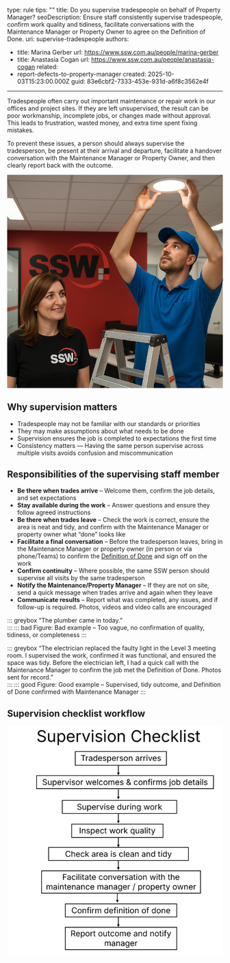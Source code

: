 type: rule
tips: ""
title: Do you supervise tradespeople on behalf of Property Manager?
seoDescription: Ensure staff consistently supervise tradespeople, confirm work quality and tidiness, facilitate conversations with the Maintenance Manager or Property Owner to agree on the Definition of Done.
uri: supervise-tradespeople
authors:

* title: Marina Gerber
    url: <https://www.ssw.com.au/people/marina-gerber>
* title: Anastasia Cogan
    url: <https://www.ssw.com.au/people/anastasia-cogan>
related:
* report-defects-to-property-manager
created: 2025-10-03T15:23:00.000Z
guid: 83e6cbf2-7333-453e-931d-a6f8c3562e4f

---

Tradespeople often carry out important maintenance or repair work in our offices and project sites. If they are left unsupervised, the result can be poor workmanship, incomplete jobs, or changes made without approval. This leads to frustration, wasted money, and extra time spent fixing mistakes.  

To prevent these issues, a person should always supervise the tradesperson, be present at their arrival and departure, facilitate a handover conversation with the Maintenance Manager or Property Owner, and then clearly report back with the outcome.  

<!--endintro-->

![Figure: Always supervise tradespeople on site](screenshot-2025-10-07-095917.png "Figure: Always supervise tradespeople on site")

## Why supervision matters

* Tradespeople may not be familiar with our standards or priorities  
* They may make assumptions about what needs to be done  
* Supervision ensures the job is completed to expectations the first time  
* Consistency matters — Having the same person supervise across multiple visits avoids confusion and miscommunication

## Responsibilities of the supervising staff member

* **Be there when trades arrive** – Welcome them, confirm the job details, and set expectations  
* **Stay available during the work** – Answer questions and ensure they follow agreed instructions
* **Be there when trades leave** – Check the work is correct, ensure the area is neat and tidy, and confirm with the Maintenance Manager or property owner what “done” looks like  
* **Facilitate a final conversation** – Before the tradesperson leaves, bring in the Maintenance Manager or property owner (in person or via phone/Teams) to confirm the [Definition of Done](/definition-of-done) and sign off on the work
* **Confirm continuity** – Where possible, the same SSW person should supervise all visits by the same tradesperson
* **Notify the Maintenance/Property Manager** – If they are not on site, send a quick message when trades arrive and again when they leave
* **Communicate results** – Report what was completed, any issues, and if follow-up is required. Photos, videos and video calls are encouraged

::: greybox
“The plumber came in today.”  
:::
::: bad
Figure: Bad example – Too vague, no confirmation of quality, tidiness, or completeness
:::

::: greybox
“The electrician replaced the faulty light in the Level 3 meeting room. I supervised the work, confirmed it was functional, and ensured the space was tidy.
Before the electrician left, I had a quick call with the Maintenance Manager to confirm the job met the Definition of Done. Photos sent for record.”  
:::
::: good
Figure: Good example – Supervised, tidy outcome, and Definition of Done confirmed with Maintenance Manager
:::

## Supervision checklist workflow

![Figure: How to supervise tradesperson step by step](screenshot-2025-10-08-094611.png "How to supervise tradesperson step by step")

